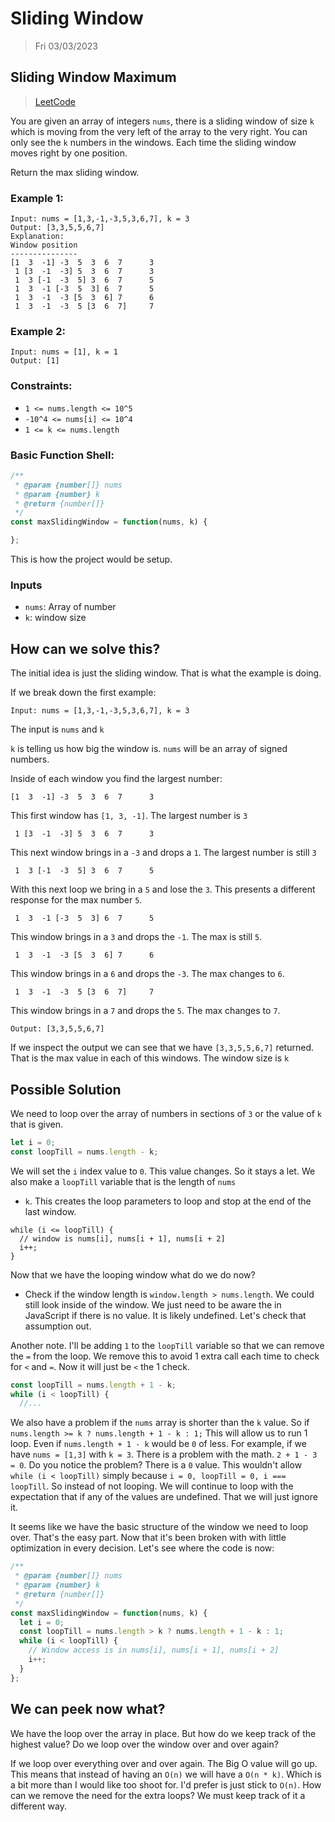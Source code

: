 # Sliding Window

> Fri 03/03/2023

## Sliding Window Maximum

> [LeetCode](https://leetcode.com/problems/sliding-window-maximum/description/)

You are given an array of integers `nums`, there is a sliding window of
size `k` which is moving from the very left of the array to the very
right. You can only see the `k` numbers in the windows. Each time the
sliding window moves right by one position.

Return the max sliding window.

### Example 1:

```
Input: nums = [1,3,-1,-3,5,3,6,7], k = 3
Output: [3,3,5,5,6,7]
Explanation:
Window position
---------------
[1  3  -1] -3  5  3  6  7      3
 1 [3  -1  -3] 5  3  6  7      3
 1  3 [-1  -3  5] 3  6  7      5
 1  3  -1 [-3  5  3] 6  7      5
 1  3  -1  -3 [5  3  6] 7      6
 1  3  -1  -3  5 [3  6  7]     7
```

### Example 2:

```
Input: nums = [1], k = 1
Output: [1]
```

### Constraints:

* `1 <= nums.length <= 10^5`
* `-10^4 <= nums[i] <= 10^4`
* `1 <= k <= nums.length`

### Basic Function Shell:

```javascript
/**
 * @param {number[]} nums
 * @param {number} k
 * @return {number[]}
 */
const maxSlidingWindow = function(nums, k) {

};
```

This is how the project would be setup.

### Inputs

* `nums`: Array of number
* `k`: window size

## How can we solve this?

The initial idea is just the sliding window. That is what the example is
doing.

If we break down the first example:

```
Input: nums = [1,3,-1,-3,5,3,6,7], k = 3
```
The input is `nums` and `k`

`k` is telling us how big the window is. `nums` will be an array of
signed numbers.

Inside of each window you find the largest number:

```
[1  3  -1] -3  5  3  6  7      3
```

This first window has `[1, 3, -1]`. The largest number is `3`

```
 1 [3  -1  -3] 5  3  6  7      3
```

This next window brings in a `-3` and drops a `1`. The largest number is
still `3`

```
 1  3 [-1  -3  5] 3  6  7      5
```

With this next loop we bring in a `5` and lose the `3`. This presents a
different response for the max number `5`.

```
 1  3  -1 [-3  5  3] 6  7      5
```

This window brings in a `3` and drops the `-1`. The max is still `5`.

```
 1  3  -1  -3 [5  3  6] 7      6
```

This window brings in a `6` and drops the `-3`. The max changes to `6`.

```
 1  3  -1  -3  5 [3  6  7]     7
```

This window brings in a `7` and drops the `5`. The max changes to `7`.

```
Output: [3,3,5,5,6,7]
```

If we inspect the output we can see that we have `[3,3,5,5,6,7]`
returned. That is the max value in each of this windows. The window size
is `k`

## Possible Solution

We need to loop over the array of numbers in sections of `3` or the
value of `k` that is given.

```javascript
let i = 0;
const loopTill = nums.length - k;
```

We will set the `i` index value to `0`. This value changes. So it stays
a let. We also make a `loopTill` variable that is the length of `nums`
- `k`. This creates the loop parameters to loop and stop at the end of the last window.

```
while (i <= loopTill) {
  // window is nums[i], nums[i + 1], nums[i + 2]
  i++;
}
```

Now that we have the looping window what do we do now?

* Check if the window length is `window.length > nums.length`. We could
  still look inside of the window. We just need to be aware the in
  JavaScript if there is no value. It is likely undefined. Let's check
  that assumption out.

Another note. I'll be adding `1` to the `loopTill` variable so that we
can remove the `=` from the loop. We remove this to avoid 1 extra call
each time to check for `<` and `=`. Now it will just be `<` the 1 check.

```javascript
const loopTill = nums.length + 1 - k;
while (i < loopTill) {
  //...
```

We also have a problem if the `nums` array is shorter than the `k`
value. So if `nums.length >= k ? nums.length + 1 - k : 1;` This will
allow us to run 1 loop. Even if `nums.length + 1 - k` would be `0` of
less. For example, if we have `nums = [1,3]` with `k = 3`. There is a
problem with the math. `2 + 1 - 3 = 0`. Do you notice the problem? There
is a `0` value. This wouldn't allow `while (i < loopTill)` simply
because `i = 0, loopTill = 0, i === loopTill`. So instead of not
looping. We will continue to loop with the expectation that if any of
the values are undefined. That we will just ignore it.

It seems like we have the basic structure of the window we need to loop
over. That's the easy part. Now that it's been broken with with little
optimization in every decision. Let's see where the code is now:

```javascript
/**
 * @param {number[]} nums
 * @param {number} k
 * @return {number[]}
 */
const maxSlidingWindow = function(nums, k) {
  let i = 0;
  const loopTill = nums.length > k ? nums.length + 1 - k : 1;
  while (i < loopTill) {
    // Window access is in nums[i], nums[i + 1], nums[i + 2]
    i++;
  }
};
```

## We can peek now what?

We have the loop over the array in place. But how do we keep track of
the highest value? Do we loop over the window over and over again?

If we loop over everything over and over again. The Big O value will go
up. This means that instead of having an `O(n)` we will have a `O(n *
k)`. Which is a bit more than I would like too shoot for. I'd prefer is
just stick to `O(n)`. How can we remove the need for the extra loops? We
must keep track of it a different way.















